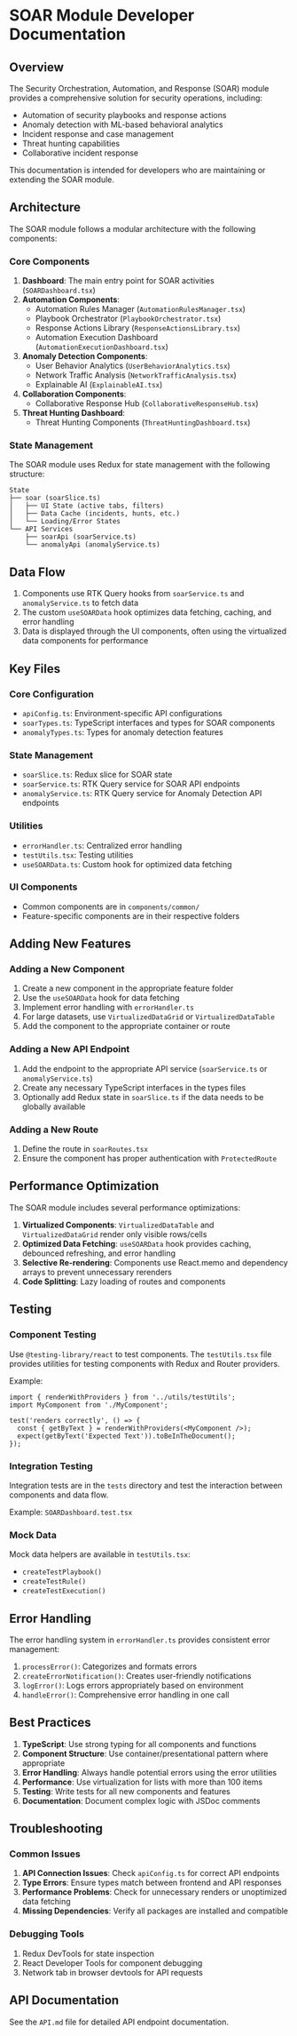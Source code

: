 # SOAR Module Developer Documentation

## Overview

The Security Orchestration, Automation, and Response (SOAR) module provides a comprehensive solution for security operations, including:

- Automation of security playbooks and response actions
- Anomaly detection with ML-based behavioral analytics
- Incident response and case management
- Threat hunting capabilities
- Collaborative incident response

This documentation is intended for developers who are maintaining or extending the SOAR module.

## Architecture

The SOAR module follows a modular architecture with the following components:

### Core Components

1. **Dashboard**: The main entry point for SOAR activities (`SOARDashboard.tsx`)
2. **Automation Components**:
   - Automation Rules Manager (`AutomationRulesManager.tsx`)
   - Playbook Orchestrator (`PlaybookOrchestrator.tsx`)
   - Response Actions Library (`ResponseActionsLibrary.tsx`)
   - Automation Execution Dashboard (`AutomationExecutionDashboard.tsx`)
3. **Anomaly Detection Components**:
   - User Behavior Analytics (`UserBehaviorAnalytics.tsx`)
   - Network Traffic Analysis (`NetworkTrafficAnalysis.tsx`)
   - Explainable AI (`ExplainableAI.tsx`)
4. **Collaboration Components**: 
   - Collaborative Response Hub (`CollaborativeResponseHub.tsx`)
5. **Threat Hunting Dashboard**: 
   - Threat Hunting Components (`ThreatHuntingDashboard.tsx`)

### State Management

The SOAR module uses Redux for state management with the following structure:

```
State
├── soar (soarSlice.ts)
│   ├── UI State (active tabs, filters)
│   ├── Data Cache (incidents, hunts, etc.)
│   └── Loading/Error States
└── API Services
    ├── soarApi (soarService.ts)
    └── anomalyApi (anomalyService.ts)
```

## Data Flow

1. Components use RTK Query hooks from `soarService.ts` and `anomalyService.ts` to fetch data
2. The custom `useSOARData` hook optimizes data fetching, caching, and error handling
3. Data is displayed through the UI components, often using the virtualized data components for performance

## Key Files

### Core Configuration

- `apiConfig.ts`: Environment-specific API configurations
- `soarTypes.ts`: TypeScript interfaces and types for SOAR components
- `anomalyTypes.ts`: Types for anomaly detection features

### State Management

- `soarSlice.ts`: Redux slice for SOAR state
- `soarService.ts`: RTK Query service for SOAR API endpoints
- `anomalyService.ts`: RTK Query service for Anomaly Detection API endpoints

### Utilities

- `errorHandler.ts`: Centralized error handling
- `testUtils.tsx`: Testing utilities
- `useSOARData.ts`: Custom hook for optimized data fetching

### UI Components

- Common components are in `components/common/`
- Feature-specific components are in their respective folders

## Adding New Features

### Adding a New Component

1. Create a new component in the appropriate feature folder
2. Use the `useSOARData` hook for data fetching
3. Implement error handling with `errorHandler.ts`
4. For large datasets, use `VirtualizedDataGrid` or `VirtualizedDataTable`
5. Add the component to the appropriate container or route

### Adding a New API Endpoint

1. Add the endpoint to the appropriate API service (`soarService.ts` or `anomalyService.ts`)
2. Create any necessary TypeScript interfaces in the types files
3. Optionally add Redux state in `soarSlice.ts` if the data needs to be globally available

### Adding a New Route

1. Define the route in `soarRoutes.tsx`
2. Ensure the component has proper authentication with `ProtectedRoute`

## Performance Optimization

The SOAR module includes several performance optimizations:

1. **Virtualized Components**: `VirtualizedDataTable` and `VirtualizedDataGrid` render only visible rows/cells
2. **Optimized Data Fetching**: `useSOARData` hook provides caching, debounced refreshing, and error handling
3. **Selective Re-rendering**: Components use React.memo and dependency arrays to prevent unnecessary rerenders
4. **Code Splitting**: Lazy loading of routes and components

## Testing

### Component Testing

Use `@testing-library/react` to test components. The `testUtils.tsx` file provides utilities for testing components with Redux and Router providers.

Example:

```tsx
import { renderWithProviders } from '../utils/testUtils';
import MyComponent from './MyComponent';

test('renders correctly', () => {
  const { getByText } = renderWithProviders(<MyComponent />);
  expect(getByText('Expected Text')).toBeInTheDocument();
});
```

### Integration Testing

Integration tests are in the `tests` directory and test the interaction between components and data flow.

Example: `SOARDashboard.test.tsx`

### Mock Data

Mock data helpers are available in `testUtils.tsx`:

- `createTestPlaybook()`
- `createTestRule()`
- `createTestExecution()`

## Error Handling

The error handling system in `errorHandler.ts` provides consistent error management:

1. `processError()`: Categorizes and formats errors
2. `createErrorNotification()`: Creates user-friendly notifications
3. `logError()`: Logs errors appropriately based on environment
4. `handleError()`: Comprehensive error handling in one call

## Best Practices

1. **TypeScript**: Use strong typing for all components and functions
2. **Component Structure**: Use container/presentational pattern where appropriate
3. **Error Handling**: Always handle potential errors using the error utilities
4. **Performance**: Use virtualization for lists with more than 100 items
5. **Testing**: Write tests for all new components and features
6. **Documentation**: Document complex logic with JSDoc comments

## Troubleshooting

### Common Issues

1. **API Connection Issues**: Check `apiConfig.ts` for correct API endpoints
2. **Type Errors**: Ensure types match between frontend and API responses
3. **Performance Problems**: Check for unnecessary renders or unoptimized data fetching
4. **Missing Dependencies**: Verify all packages are installed and compatible

### Debugging Tools

1. Redux DevTools for state inspection
2. React Developer Tools for component debugging
3. Network tab in browser devtools for API requests

## API Documentation

See the `API.md` file for detailed API endpoint documentation.
